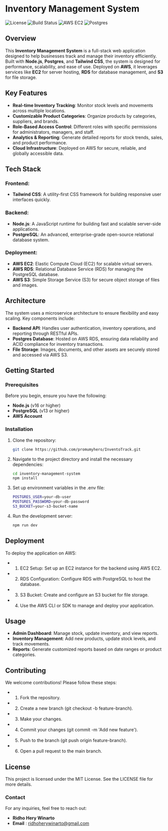 # Inventory Management System

![License](https://img.shields.io/badge/license-MIT-green)
![Build Status](https://img.shields.io/badge/build-passing-brightgreen)
![AWS EC2](https://img.shields.io/badge/AWS-EC2-orange)
![Postgres](https://img.shields.io/badge/Postgres-13-blue)

## Overview

This **Inventory Management System** is a full-stack web application designed to help businesses track and manage their inventory efficiently. Built with **Node.js**, **Postgres**, and **Tailwind CSS**, the system is designed for performance, scalability, and ease of use. Deployed on **AWS**, it leverages services like **EC2** for server hosting, **RDS** for database management, and **S3** for file storage.

## Key Features

- **Real-time Inventory Tracking**: Monitor stock levels and movements across multiple locations.
- **Customizable Product Categories**: Organize products by categories, suppliers, and brands.
- **Role-Based Access Control**: Different roles with specific permissions for administrators, managers, and staff.
- **Analytics & Reporting**: Generate detailed reports for stock trends, sales, and product performance.
- **Cloud Infrastructure**: Deployed on AWS for secure, reliable, and globally accessible data.

## Tech Stack

### Frontend:
- **Tailwind CSS**: A utility-first CSS framework for building responsive user interfaces quickly.

### Backend:
- **Node.js**: A JavaScript runtime for building fast and scalable server-side applications.
- **PostgreSQL**: An advanced, enterprise-grade open-source relational database system.

### Deployment:
- **AWS EC2**: Elastic Compute Cloud (EC2) for scalable virtual servers.
- **AWS RDS**: Relational Database Service (RDS) for managing the PostgreSQL database.
- **AWS S3**: Simple Storage Service (S3) for secure object storage of files and images.

## Architecture

The system uses a microservice architecture to ensure flexibility and easy scaling. Key components include:

- **Backend API**: Handles user authentication, inventory operations, and reporting through RESTful APIs.
- **Postgres Database**: Hosted on AWS RDS, ensuring data reliability and ACID compliance for inventory transactions.
- **File Storage**: Images, documents, and other assets are securely stored and accessed via AWS S3.

## Getting Started

### Prerequisites

Before you begin, ensure you have the following:

- **Node.js** (v16 or higher)
- **PostgreSQL** (v13 or higher)
- **AWS Account**

### Installation

1. Clone the repository:
   ```bash
   git clone https://github.com/promumyhero/InventoTrack.git
2. Navigate to the project directory and install the necessary dependencies:
   ```bash
   cd inventory-management-system
   npm install
3. Set up environment variables in the .env file:
   ```bash
   POSTGRES_USER=your-db-user
   POSTGRES_PASSWORD=your-db-password
   S3_BUCKET=your-s3-bucket-name
4. Run the development server:
   ```bash
   npm run dev

## Deployment

To deploy the application on AWS:

- 1. EC2 Setup: Set up an EC2 instance for the backend using AWS EC2.
- 2. RDS Configuration: Configure RDS with PostgreSQL to host the database.
- 3. S3 Bucket: Create and configure an S3 bucket for file storage.
- 4. Use the AWS CLI or SDK to manage and deploy your application.

## Usage

- **Admin Dashboard**: Manage stock, update inventory, and view reports.
- **Inventory Management**: Add new products, update stock levels, and track movements.
- **Reports**: Generate customized reports based on date ranges or product categories.

## Contributing

We welcome contributions! Please follow these steps:

- 1. Fork the repository.
- 2. Create a new branch (git checkout -b feature-branch).
- 3. Make your changes.
- 4. Commit your changes (git commit -m 'Add new feature').
- 5. Push to the branch (git push origin feature-branch).
- 6. Open a pull request to the main branch.

## License
This project is licensed under the MIT License. See the LICENSE file for more details.

### Contact
For any inquiries, feel free to reach out:
- **Ridho Hery Winarto**
- **Email** : ridhoherywinarto@gmail.com
